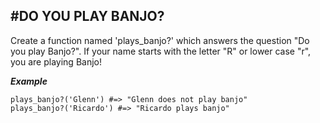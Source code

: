 #DO YOU PLAY BANJO?
---

Create a function named 'plays_banjo?' which answers the question "Do you play Banjo?". If your name starts with the letter "R" or lower case "r", you are playing Banjo!

***Example***

```
plays_banjo?('Glenn') #=> "Glenn does not play banjo"
plays_banjo?('Ricardo') #=> "Ricardo plays banjo"

```